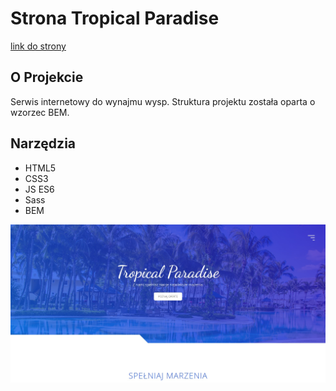 # Strona Tropical Paradise
[link do strony](https://rafalbalinski.github.io/TropicalParadiseWebsite/)

## O Projekcie
Serwis internetowy do wynajmu wysp. Struktura projektu została oparta o wzorzec BEM.

## Narzędzia
- HTML5
- CSS3
- JS ES6
- Sass
- BEM
  
![TropicalParadise](img/TropicalParadise.jpg "Zrzut ekranu strony TropicalParadise")